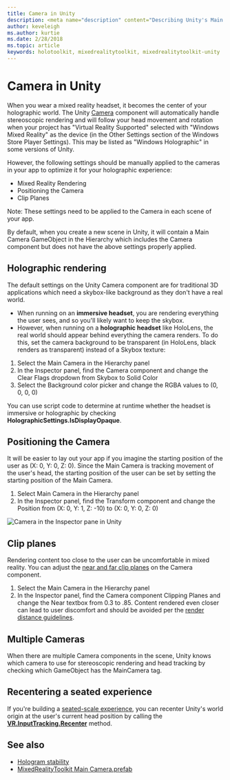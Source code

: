 ```yaml
---
title: Camera in Unity
description: <meta name="description" content="Describing Unity's Main Camera for Windows Mixed Reality development." />
author: keveleigh
ms.author: kurtie
ms.date: 2/28/2018
ms.topic: article
keywords: holotoolkit, mixedrealitytoolkit, mixedrealitytoolkit-unity
---
```




# Camera in Unity

When you wear a mixed reality headset, it becomes the center of your holographic world. The Unity [Camera](http://docs.unity3d.com/Manual/class-Camera.html) component will automatically handle stereoscopic rendering and will follow your head movement and rotation when your project has "Virtual Reality Supported" selected with "Windows Mixed Reality" as the device (in the Other Settings section of the Windows Store Player Settings). This may be listed as "Windows Holographic" in some versions of Unity.

However, the following settings should be manually applied to the cameras in your app to optimize it for your holographic experience:
* Mixed Reality Rendering
* Positioning the Camera
* Clip Planes

Note: These settings need to be applied to the Camera in each scene of your app.

By default, when you create a new scene in Unity, it will contain a Main Camera GameObject in the Hierarchy which includes the Camera component but does not have the above settings properly applied.

## Holographic rendering

The default settings on the Unity Camera component are for traditional 3D applications which need a skybox-like background as they don't have a real world.
* When running on an **immersive headset**, you are rendering everything the user sees, and so you'll likely want to keep the skybox.
* However, when running on a **holographic headset** like HoloLens, the real world should appear behind everything the camera renders. To do this, set the camera background to be transparent (in HoloLens, black renders as transparent) instead of a Skybox texture:
1. Select the Main Camera in the Hierarchy panel
2. In the Inspector panel, find the Camera component and change the Clear Flags dropdown from Skybox to Solid Color
3. Select the Background color picker and change the RGBA values to (0, 0, 0, 0)

You can use script code to determine at runtime whether the headset is immersive or holographic by checking **HolographicSettings.IsDisplayOpaque**.

## Positioning the Camera

It will be easier to lay out your app if you imagine the starting position of the user as (X: 0, Y: 0, Z: 0). Since the Main Camera is tracking movement of the user's head, the starting position of the user can be set by setting the starting position of the Main Camera.
1. Select Main Camera in the Hierarchy panel
2. In the Inspector panel, find the Transform component and change the Position from (X: 0, Y: 1, Z: -10) to (X: 0, Y: 0, Z: 0)

![Camera in the Inspector pane in Unity](images/maincamera-350px.png)

## Clip planes

Rendering content too close to the user can be uncomfortable in mixed reality. You can adjust the [near and far clip planes](hologram-stability.md#hologram-render-distances) on the Camera component.
1. Select the Main Camera in the Hierarchy panel
2. In the Inspector panel, find the Camera component Clipping Planes and change the Near textbox from 0.3 to .85. Content rendered even closer can lead to user discomfort and should be avoided per the [render distance guidelines](hologram-stability.md#hologram-render-distances).

## Multiple Cameras

When there are multiple Camera components in the scene, Unity knows which camera to use for stereoscopic rendering and head tracking by checking which GameObject has the MainCamera tag.

## Recentering a seated experience

If you're building a [seated-scale experience](coordinate-systems.md), you can recenter Unity's world origin at the user's current head position by calling the **[VR.InputTracking.Recenter](https://docs.unity3d.com/ScriptReference/VR.InputTracking.Recenter.html)** method.

## See also
* [Hologram stability](hologram-stability.md)
* [MixedRealityToolkit Main Camera.prefab](https://github.com/Microsoft/MixedRealityToolkit-Unity/tree/master/Assets/HoloToolkit/Input/Prefabs)